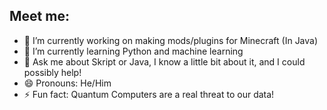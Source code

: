 ## Meet me:

- 🔭 I’m currently working on making mods/plugins for Minecraft (In Java) 
- 🌱 I’m currently learning Python and machine learning
- 💬 Ask me about Skript or Java, I know a little bit about it, and I could possibly help!
- 😄 Pronouns: He/Him
- ⚡ Fun fact: Quantum Computers are a real threat to our data!
<!--
**Toodles02/Toodles02** is a ✨ _special_ ✨ repository because its `README.md` (this file) appears on your GitHub profile.


